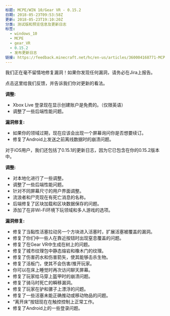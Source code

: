 ```yaml
---
标题: MCPE/WIN 10/Gear VR - 0.15.2
日期: 2018-05-23T09:53:58Z
更新: 2018-05-23T19:10:20Z
分类: 测试版和预览信息及更新日志
标签:
  - windows_10
  - MCPE
  - gear_VR
  - 0.15.2
  - 发布更新日志
链接: https://feedback.minecraft.net/hc/en-us/articles/360004168771-MCPE-WIN-10-Gear-VR-0-15-2
---
```


我们正在毫不留情地修复漏洞！如果你发现任何漏洞，请务必在Jira上报告。

点击这里给我们反馈，并告诉我们你对更新的看法。

**调整:**

- Xbox Live 登录现在显示创建账户是免费的。（仅限英语）
- 调整了一些后端性能问题。

**漏洞修复:**

- 如果你的领域过期，现在应该会出现一个屏幕询问你是否想要续订。
- 修复了Android上发送之前离线数据时的崩溃问题。

对于iOS用户，我们还包括了0.15.1的更新日志，因为它已包含在你的0.15.2版本中。

**调整:**

- 对本地化进行了一些调整。
- 调整了一些后端性能问题。
- 针对不同屏幕尺寸的用户界面调整。
- 流浪者和尸壳现在有死亡消息的名称。
- 后端修复了区块加载和区块数据保存的问题。
- 添加了在非Wi-Fi环境下玩领域和多人游戏的选项。

**漏洞修复:**

- 修复了当黏性活塞拉动另一个方块进入活塞时，扩展活塞被覆盖的漏洞。
- 修复了你们中一些人在靠近按钮时出现窒息覆盖的问题。
- 修复了在Gear VR中生成在树上的问题。
- 修复了城市纹理包中静态熔岩和橡木门的纹理。
- 修复了伤害药水和伤害箭矢，使其能够击杀生物。
- 修复了活板门，使其不会伤害/推开玩家。
- 你可以在床上睡觉时再次访问聊天屏幕。
- 修复了玩家给马穿上盔甲时的崩溃问题。
- 修复了骑马时死亡的瞬移漏洞。
- 修复了玩家在驴和骡子上漂浮的问题。
- 修复了一些活塞未能正确推动或移动物品的问题。
- “离开床”按钮现在在触控控制上正常工作。
- 修复了Android上的一些登录问题。